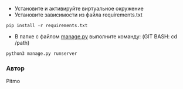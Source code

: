 <ul>
<li class="has-line-data" data-line-start="10" data-line-end="11">Установите и активируйте виртуальное окружение</li>
<li class="has-line-data" data-line-start="11" data-line-end="12">Установите зависимости из файла requirements.txt</li>
</ul>
<pre><code class="has-line-data" data-line-start="13" data-line-end="15">pip install -r requirements.txt
</code></pre>
<ul>
<li class="has-line-data" data-line-start="15" data-line-end="16">В папке с файлом <a href="http://manage.py">manage.py</a> выполните команду: (GIT BASH: cd /path)</li>
</ul>
<pre><code class="has-line-data" data-line-start="17" data-line-end="19">python3 manage.py runserver
</code></pre>
<h3 class="code-line" data-line-start=19 data-line-end=20 ><a id="_19"></a>Автор</h3>
<p class="has-line-data" data-line-start="20" data-line-end="21">Pitmo</p>

